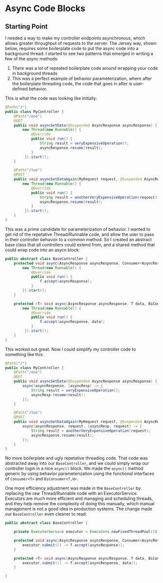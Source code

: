 # Async Code Blocks

## Starting Point

I needed a way to make my controller endpoints asynchronous, which allows greater throughput of requests to the server. The Jersey way, shown below, requires some boilerplate code to put the async code into a background thread. I started to see two patterns that emerged in writing a few of the async methods:

1. There was a lot of repeated boilerplate code around wrapping your code in background threads
2. This was a perfect example of behavior parameterization, where after the boilerplate threading code, the code that goes in after is user-defined behavior. 

This is what the code was looking like initially:

```java
@Path("/")
public class MyController {
    @Path("/one")
    @GET
    public void asyncGetData(@Suspended AsyncResponse asyncResponse) {
        new Thread(new Runnable() {
            @Override
            public void run() {
                String result = veryExpensiveOperation();
                asyncResponse.resume(result);
            }
         }).start();
    }

    @Path("/two")
    @POST
    public void asyncGetDataAgain(MyRequest request, @Suspended AsyncResponse asyncResponse) {
        new Thread(new Runnable() {
            @Override
            public void run() {
                String result = anotherVeryExpensiveOperation(request);
                asyncResponse.resume(result);
            }
         }).start();
    }
}
```

This was a prime candidate for parameterization of behavior. I wanted to get rid of the repetative Thread/Runnable code, and allow the user to pass in their controller behavior to a common method. So I created an abstract base class that all controllers could extend from, and a shared method that could wrap code into an asycn block:

```java
public abstract class BaseController {
    protected void async(AsyncResponse asyncResponse, Consumer<AsyncResponse> f) {
        new Thread(new Runnable() {
            @Override
            public void run() {
                f.accept(asyncResponse);
            }
        }).start();
    }

    protected <T> void async(AsyncResponse asyncResponse, T data, BiConsumer<AsyncResponse, T> f) {
        new Thread(new Runnable() {
            @Override
            public void run() {
                f.accept(asyncResponse, data);
            }
         }).start();
    }
}
```

This worked out great. Now I could simplify my controller code to something like this:

```java
@Path("/")
public class MyController {
    @Path("/one")
    @GET
    public void asyncGetData(@Suspended AsyncResponse asyncResponse) {
        async(asyncResponse, (asyncResp) -> {
            String result = veryExpensiveOperation();
            asyncResp.resume(result);
        });
    }

    @Path("/two")
    @POST
    public void asyncGetDataAgain(MyRequest request, @Suspended AsyncResponse asyncResponse) {
        async(asyncResponse, request, (asyncResp, request) -> {
            String result = anotherVeryExpensiveOperation(request);
            asyncResponse.resume(result);
        });
    }
}
```

No more boilerplate and ugly repetative threading code. That code was abstracted away into our `BaseController`, and we could simply wrap our controller login in a nice `async()` block. We made the `async()` method generic by using behavior parameterization using the functional interfaces of `Consumer<T>` and `BiConsumer<T,U>`. 

One more efficiency adjustment was made in the `BaseController` by replacing the raw Thread/Runnable code with an ExecutorService. Executors are much more efficient and managing and scheduling threads, and they help remove the complexity of doing this manually, which manual management is not a good idea in production systems. The change made our `BaseController` even cleaner to read:

```java
public abstract class BaseController {

    private ExecutorService executor = Executors.newFixedThreadPool(10);

    protected void async(AsyncResponse asyncResponse, Consumer<AsyncResponse> f) {
        executor.submit(() -> f.accept(asyncResponse));
    }

    protected <T> void async(AsyncResponse asyncResponse, T data, BiConsumer<AsyncResponse, T> f) {
        executor.submit(() -> f.accept(asyncResponse, data));
    }

}
```
